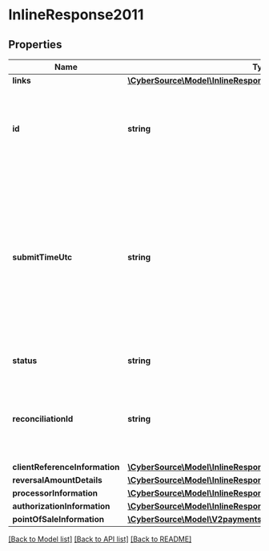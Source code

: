 # InlineResponse2011

## Properties
Name | Type | Description | Notes
------------ | ------------- | ------------- | -------------
**links** | [**\CyberSource\Model\InlineResponse201EmbeddedCaptureLinks**](InlineResponse201EmbeddedCaptureLinks.md) |  | [optional] 
**id** | **string** | An unique identification number assigned by CyberSource to identify the submitted request. | [optional] 
**submitTimeUtc** | **string** | Time of request in UTC. &#x60;Format: YYYY-MM-DDThh:mm:ssZ&#x60;  Example 2016-08-11T22:47:57Z equals August 11, 2016, at 22:47:57 (10:47:57 p.m.). The T separates the date and the time. The Z indicates UTC. | [optional] 
**status** | **string** | The status of the submitted transaction. | [optional] 
**reconciliationId** | **string** | The reconciliation id for the submitted transaction. This value is not returned for all processors. | [optional] 
**clientReferenceInformation** | [**\CyberSource\Model\InlineResponse201ClientReferenceInformation**](InlineResponse201ClientReferenceInformation.md) |  | [optional] 
**reversalAmountDetails** | [**\CyberSource\Model\InlineResponse2011ReversalAmountDetails**](InlineResponse2011ReversalAmountDetails.md) |  | [optional] 
**processorInformation** | [**\CyberSource\Model\InlineResponse2011ProcessorInformation**](InlineResponse2011ProcessorInformation.md) |  | [optional] 
**authorizationInformation** | [**\CyberSource\Model\InlineResponse2011AuthorizationInformation**](InlineResponse2011AuthorizationInformation.md) |  | [optional] 
**pointOfSaleInformation** | [**\CyberSource\Model\V2paymentsidreversalsPointOfSaleInformation**](V2paymentsidreversalsPointOfSaleInformation.md) |  | [optional] 

[[Back to Model list]](../README.md#documentation-for-models) [[Back to API list]](../README.md#documentation-for-api-endpoints) [[Back to README]](../README.md)


